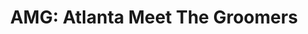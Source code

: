 ---
title: "AMG: Atlanta Meet The Groomers"
url: /atlanta/amg-atlanta-meet-the-groomers/
shop: Tiersalon
---